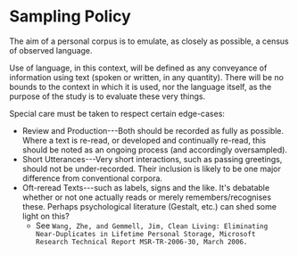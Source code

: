 Sampling Policy
===============
The aim of a personal corpus is to emulate, as closely as possible, a census of observed language.

Use of language, in this context, will be defined as any conveyance of information using text (spoken or written, in any quantity).  There will be no bounds to the context in which it is used, nor the language itself, as the purpose of the study is to evaluate these very things.

Special care must be taken to respect certain edge-cases:

 * Review and Production---Both should be recorded as fully as possible.  Where a text is re-read, or developed and continually re-read, this should be noted as an ongoing process (and accordingly oversampled).
 * Short Utterances---Very short interactions, such as passing greetings, should not be under-recorded.  Their inclusion is likely to be one major difference from conventional corpora.
 * Oft-reread Texts---such as labels, signs and the like.  It's debatable whether or not one actually reads or merely remembers/recognises these.  Perhaps psychological literature (Gestalt, etc.) can shed some light on this?
    * See `Wang, Zhe, and Gemmell, Jim, Clean Living: Eliminating Near-Duplicates in Lifetime Personal Storage, Microsoft Research Technical Report MSR-TR-2006-30, March 2006.`

